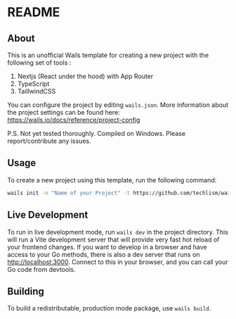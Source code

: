# README

## About

This is an unofficial Wails template for creating a new project with the following set of tools :

1. Nextjs (React under the hood) with App Router
2. TypeScript
3. TaillwindCSS

You can configure the project by editing `wails.json`. More information about the project settings can be found
here: <https://wails.io/docs/reference/project-config>

P.S. Not yet tested thoroughly. Compiled on Windows. Please report/contribute any issues.

## Usage

To create a new project using this template, run the following command:

```bash
wails init -n "Name of your Project" -t https://github.com/techlism/wails_template_nextjs_with_app_router_and_tailwind
```

## Live Development

To run in live development mode, run `wails dev` in the project directory. This will run a Vite development
server that will provide very fast hot reload of your frontend changes. If you want to develop in a browser
and have access to your Go methods, there is also a dev server that runs on <http://localhost:3000>. Connect
to this in your browser, and you can call your Go code from devtools.

## Building

To build a redistributable, production mode package, use `wails build`.
